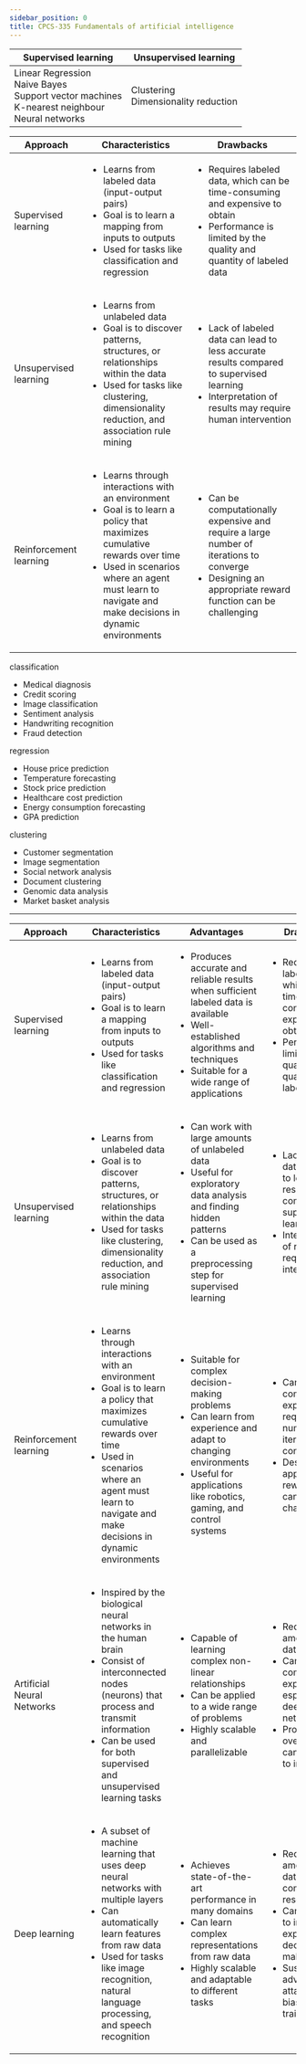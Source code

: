 ```yaml
---
sidebar_position: 0
title: CPCS-335 Fundamentals of artificial intelligence
---
```


| Supervised learning | Unsupervised learning |
| --- | --- |
| Linear Regression<br />Naive Bayes<br />Support vector machines<br />K-nearest neighbour<br />Neural networks | Clustering<br />Dimensionality reduction |

| Approach | Characteristics | Drawbacks |
| --- | --- | --- |
| Supervised learning | <ul><li>Learns from labeled data (input-output pairs) </li><li>Goal is to learn a mapping from inputs to outputs </li><li>Used for tasks like classification and regression </li></ul> | <ul><li>Requires labeled data, which can be time-consuming and expensive to obtain </li><li>Performance is limited by the quality and quantity of labeled data </li></ul> |
| Unsupervised learning | <ul><li>Learns from unlabeled data </li><li>Goal is to discover patterns, structures, or relationships within the data </li><li>Used for tasks like clustering, dimensionality reduction, and association rule mining </li></ul> | <ul><li>Lack of labeled data can lead to less accurate results compared to supervised learning </li><li>Interpretation of results may require human intervention </li></ul> |
| Reinforcement learning | <ul><li>Learns through interactions with an environment </li><li>Goal is to learn a policy that maximizes cumulative rewards over time </li><li>Used in scenarios where an agent must learn to navigate and make decisions in dynamic environments </li></ul> | <ul><li>Can be computationally expensive and require a large number of iterations to converge </li><li>Designing an appropriate reward function can be challenging </li></ul> |

classification
+ Medical diagnosis
+ Credit scoring
+ Image classification
+ Sentiment analysis
+ Handwriting recognition
+ Fraud detection

regression
+ House price prediction
+ Temperature forecasting
+ Stock price prediction
+ Healthcare cost prediction
+ Energy consumption forecasting
+ GPA prediction

clustering
+ Customer segmentation
+ Image segmentation
+ Social network analysis
+ Document clustering
+ Genomic data analysis
+ Market basket analysis

---

| Approach | Characteristics | Advantages | Drawbacks |
| --- | --- | --- | --- |
| Supervised learning | <ul><li>Learns from labeled data (input-output pairs)</li><li>Goal is to learn a mapping from inputs to outputs</li><li>Used for tasks like classification and regression</li></ul> | <ul><li>Produces accurate and reliable results when sufficient labeled data is available</li><li>Well-established algorithms and techniques</li><li>Suitable for a wide range of applications</li></ul> | <ul><li>Requires labeled data, which can be time-consuming and expensive to obtain</li><li>Performance is limited by the quality and quantity of labeled data</li></ul> |
| Unsupervised learning | <ul><li>Learns from unlabeled data</li><li>Goal is to discover patterns, structures, or relationships within the data</li><li>Used for tasks like clustering, dimensionality reduction, and association rule mining</li></ul> | <ul><li>Can work with large amounts of unlabeled data</li><li>Useful for exploratory data analysis and finding hidden patterns</li><li>Can be used as a preprocessing step for supervised learning</li></ul> | <ul><li>Lack of labeled data can lead to less accurate results compared to supervised learning</li><li>Interpretation of results may require human intervention</li></ul> |
| Reinforcement learning | <ul><li>Learns through interactions with an environment</li><li>Goal is to learn a policy that maximizes cumulative rewards over time</li><li>Used in scenarios where an agent must learn to navigate and make decisions in dynamic environments</li></ul> | <ul><li>Suitable for complex decision-making problems</li><li>Can learn from experience and adapt to changing environments</li><li>Useful for applications like robotics, gaming, and control systems</li></ul> | <ul><li>Can be computationally expensive and require a large number of iterations to converge</li><li>Designing an appropriate reward function can be challenging</li></ul> |
| Artificial Neural Networks | <ul><li>Inspired by the biological neural networks in the human brain</li><li>Consist of interconnected nodes (neurons) that process and transmit information</li><li>Can be used for both supervised and unsupervised learning tasks</li></ul> | <ul><li>Capable of learning complex non-linear relationships</li><li>Can be applied to a wide range of problems</li><li>Highly scalable and parallelizable</li></ul> | <ul><li>Require large amounts of data for training</li><li>Can be computationally expensive, especially for deep neural networks</li><li>Prone to overfitting and can be difficult to interpret</li></ul> |
| Deep learning | <ul><li>A subset of machine learning that uses deep neural networks with multiple layers</li><li>Can automatically learn features from raw data</li><li>Used for tasks like image recognition, natural language processing, and speech recognition</li></ul> | <ul><li>Achieves state-of-the-art performance in many domains</li><li>Can learn complex representations from raw data</li><li>Highly scalable and adaptable to different tasks</li></ul> | <ul><li>Requires large amounts of data and computational resources</li><li>Can be difficult to interpret and explain the decision-making process</li><li>Susceptible to adversarial attacks and biases in the training data</li></ul> |
